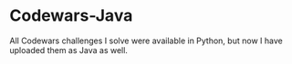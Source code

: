 # Codewars-Java
All Codewars challenges I solve were available in Python, but now I have uploaded them as Java as well.
